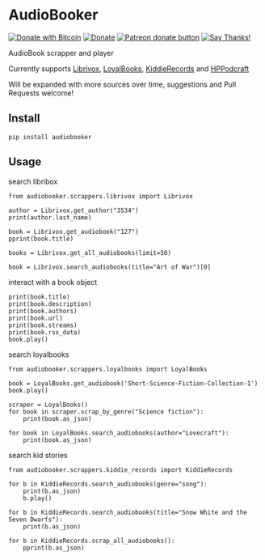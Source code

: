 # AudioBooker
[![Donate with Bitcoin](https://en.cryptobadges.io/badge/micro/1QJNhKM8tVv62XSUrST2vnaMXh5ADSyYP8)](https://en.cryptobadges.io/donate/1QJNhKM8tVv62XSUrST2vnaMXh5ADSyYP8)
[![Donate](https://img.shields.io/badge/Donate-PayPal-green.svg)](https://paypal.me/jarbasai)
<span class="badge-patreon"><a href="https://www.patreon.com/jarbasAI" title="Donate to this project using Patreon"><img src="https://img.shields.io/badge/patreon-donate-yellow.svg" alt="Patreon donate button" /></a></span>
[![Say Thanks!](https://img.shields.io/badge/Say%20Thanks-!-1EAEDB.svg)](https://saythanks.io/to/JarbasAl)

AudioBook scrapper and player

Currently supports [Librivox](https://librivox.org/), [LoyalBooks](http://www.loyalbooks.com), [KiddieRecords](http://www.kiddierecords.com/) and [HPPodcraft](http://hppodcraft.com/full-story-readings/)
 
Will be expanded with more sources over time, suggestions and Pull Requests welcome!

## Install

    pip install audiobooker
    
## Usage

search libribox

    from audiobooker.scrappers.librivox import Librivox
    
    author = Librivox.get_author("3534")
    print(author.last_name)
    
    book = Librivox.get_audiobook("127")
    pprint(book.title)
    
    books = Librivox.get_all_audiobooks(limit=50)    
    
    book = Librivox.search_audiobooks(title="Art of War")[0]

interact with a book object
  
    print(book.title)
    print(book.description)
    print(book.authors)
    print(book.url)
    print(book.streams)
    print(book.rss_data)
    book.play()

search loyalbooks

    from audiobooker.scrappers.loyalbooks import LoyalBooks

    book = LoyalBooks.get_audiobook('Short-Science-Fiction-Collection-1')
    book.play()
    
    scraper = LoyalBooks()
    for book in scraper.scrap_by_genre("Science fiction"):
        print(book.as_json)
        
    for book in LoyalBooks.search_audiobooks(author="Lovecraft"):
        print(book.as_json)

search kid stories

    from audiobooker.scrappers.kiddie_records import KiddieRecords
    
    for b in KiddieRecords.search_audiobooks(genre="song"):
        print(b.as_json)
        b.play()
    
    for b in KiddieRecords.search_audiobooks(title="Snow White and the Seven Dwarfs"):
        print(b.as_json)

    for b in KiddieRecords.scrap_all_audiobooks():
        pprint(b.as_json)

